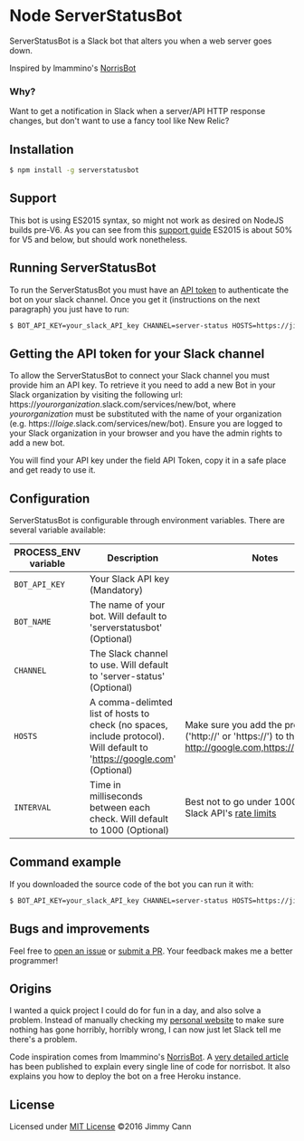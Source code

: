 # Node ServerStatusBot

ServerStatusBot is a Slack bot that alters you when a web server goes down.

Inspired by lmammino's [NorrisBot](https://github.com/lmammino/norrisbot)

### Why?

Want to get a notification in Slack when a server/API HTTP response changes, but don't want to use a fancy tool like New Relic?  

## Installation

```bash
$ npm install -g serverstatusbot
```

## Support

This bot is using ES2015 syntax, so might not work as desired on NodeJS builds pre-V6. As you can see from this [support guide](node.green) ES2015 is about 50% for V5 and below, but should work nonetheless.

## Running ServerStatusBot

To run the ServerStatusBot you must have an [API token](#getting-the-api-token-for-your-slack-channel) to authenticate the bot on your slack channel. Once you get it (instructions on the next paragraph) you just have to run:

```bash
$ BOT_API_KEY=your_slack_API_key CHANNEL=server-status HOSTS=https://jimmycann.com,http://google.com serverstatusbot
```

## Getting the API token for your Slack channel

To allow the ServerStatusBot to connect your Slack channel you must provide him an API key. To retrieve it you need to add a new Bot in your Slack organization by visiting the following url: https://*yourorganization*.slack.com/services/new/bot, where *yourorganization* must be substituted with the name of your organization (e.g. https://*loige*.slack.com/services/new/bot). Ensure you are logged to your Slack organization in your browser and you have the admin rights to add a new bot.

You will find your API key under the field API Token, copy it in a safe place and get ready to use it.

## Configuration

ServerStatusBot is configurable through environment variables. There are several variable available:

| PROCESS_ENV variable | Description | Notes |
|----------------------|-------------|-------|
| `BOT_API_KEY`        | Your Slack API key (Mandatory) | |
| `BOT_NAME`           | The name of your bot. Will default to 'serverstatusbot' (Optional) | |
| `CHANNEL`            | The Slack channel to use. Will default to 'server-status' (Optional) | |
| `HOSTS`              | A comma-delimted list of hosts to check (no spaces, include protocol). Will default to 'https://google.com' (Optional) | Make sure you add the protocol ('http://' or 'https://') to the start (eg. http://google.com,https://yahoo.com) |
| `INTERVAL`           | Time in milliseconds between each check. Will default to 1000 (Optional) | Best not to go under 1000ms due to Slack API's [rate limits](https://api.slack.com/docs/rate-limits) |


## Command example

If you downloaded the source code of the bot you can run it with:

```bash
$ BOT_API_KEY=your_slack_API_key CHANNEL=server-status HOSTS=https://jimmycann.com,http://google.com node bin/bot.js
```

## Bugs and improvements

Feel free to [open an issue](https://github.com/yjimk/node-serverstatusbot/issues) or [submit a PR](https://github.com/yjimk/node-serverstatusbot/pulls). Your feedback makes me a better programmer!


## Origins

I wanted a quick project I could do for fun in a day, and also solve a problem. Instead of manually checking my [personal website](https://jimmycann.com) to make sure nothing has gone horribly, horribly wrong, I can now just let Slack tell me there's a problem.

Code inspiration comes from lmammino's [NorrisBot](https://github.com/lmammino/norrisbot). A [very detailed article](https://scotch.io/tutorials/building-a-slack-bot-with-node-js-and-chuck-norris-super-powers) has been published to explain every single line of code for norrisbot. It also explains you how to deploy the bot on a free Heroku instance.


## License

Licensed under [MIT License](LICENSE)
©2016 Jimmy Cann
